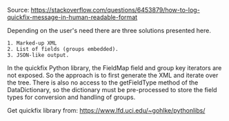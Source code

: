 Source: https://stackoverflow.com/questions/6453879/how-to-log-quickfix-message-in-human-readable-format

Depending on the user's need there are three solutions presented here.

    1. Marked-up XML
    2. List of fields (groups embedded).
    3. JSON-like output.

In the quickfix Python library, the FieldMap field and group key iterators are not exposed. So the approach is to first generate the XML and iterate over the tree. There is also no access to the getFieldType method of the DataDictionary, so the dictionary must be pre-processed to store the field types for conversion and handling of groups.

Get quickfix library from: https://www.lfd.uci.edu/~gohlke/pythonlibs/
